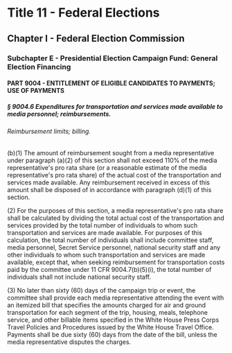 
# Title 11 - Federal Elections
## Chapter I - Federal Election Commission
### Subchapter E - Presidential Election Campaign Fund: General Election Financing
#### PART 9004 - ENTITLEMENT OF ELIGIBLE CANDIDATES TO PAYMENTS; USE OF PAYMENTS
##### § 9004.6 Expenditures for transportation and services made available to media personnel; reimbursements.
###### Reimbursement limits; billing.

(b)(1) The amount of reimbursement sought from a media representative under paragraph (a)(2) of this section shall not exceed 110% of the media representative's pro rata share (or a reasonable estimate of the media representative's pro rata share) of the actual cost of the transportation and services made available. Any reimbursement received in excess of this amount shall be disposed of in accordance with paragraph (d)(1) of this section.

(2) For the purposes of this section, a media representative's pro rata share shall be calculated by dividing the total actual cost of the transportation and services provided by the total number of individuals to whom such transportation and services are made available. For purposes of this calculation, the total number of individuals shall include committee staff, media personnel, Secret Service personnel, national security staff and any other individuals to whom such transportation and services are made available, except that, when seeking reimbursement for transportation costs paid by the committee under 11 CFR 9004.7(b)(5)(i), the total number of individuals shall not include national security staff.

(3) No later than sixty (60) days of the campaign trip or event, the committee shall provide each media representative attending the event with an itemized bill that specifies the amounts charged for air and ground transportation for each segment of the trip, housing, meals, telephone service, and other billable items specified in the White House Press Corps Travel Policies and Procedures issued by the White House Travel Office. Payments shall be due sixty (60) days from the date of the bill, unless the media representative disputes the charges.
